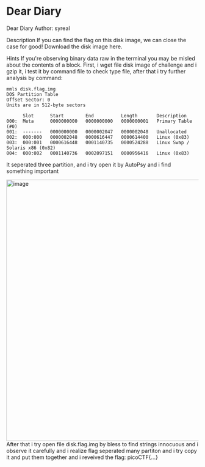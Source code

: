 # Dear Diary
Dear Diary
Author: syreal

Description
If you can find the flag on this disk image, we can close the case for good!
Download the disk image here.

Hints 
If you're observing binary data raw in the terminal you may be misled about the contents of a block.
First, i wget file disk image of challenge and i gzip it, i test it by command file to check type file, after that i try further analysis by command:
```
mmls disk.flag.img
DOS Partition Table
Offset Sector: 0
Units are in 512-byte sectors

      Slot      Start        End          Length       Description
000:  Meta      0000000000   0000000000   0000000001   Primary Table (#0)
001:  -------   0000000000   0000002047   0000002048   Unallocated
002:  000:000   0000002048   0000616447   0000614400   Linux (0x83)
003:  000:001   0000616448   0001140735   0000524288   Linux Swap / Solaris x86 (0x82)
004:  000:002   0001140736   0002097151   0000956416   Linux (0x83)
```
It seperated three partition, and i try open it by AutoPsy and i find something important

<img width="1175" height="684" alt="image" src="https://github.com/user-attachments/assets/317a1466-918c-4414-9475-f885fe2624ac" />
 After that i try open file disk.flag.img by bless to find strings innocuous and i observe it carefully and i realize flag seperated many partiton and i try copy it and put them together and i reveived the flag:
 picoCTF{...}
